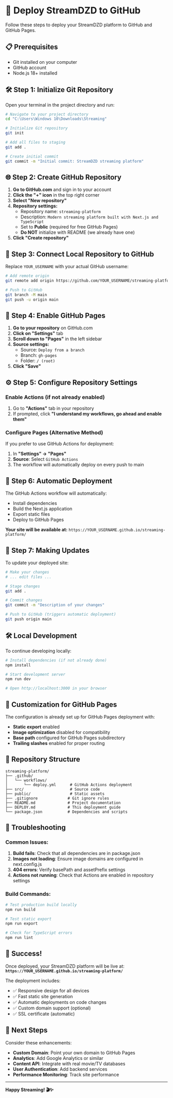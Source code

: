 # 🚀 Deploy StreamDZD to GitHub

Follow these steps to deploy your StreamDZD platform to GitHub and GitHub Pages.

## 📋 Prerequisites

- Git installed on your computer
- GitHub account
- Node.js 18+ installed

## 🛠 Step 1: Initialize Git Repository

Open your terminal in the project directory and run:

```bash
# Navigate to your project directory
cd "C:\Users\Windows 10\Downloads\Streaming"

# Initialize Git repository
git init

# Add all files to staging
git add .

# Create initial commit
git commit -m "Initial commit: StreamDZD streaming platform"
```

## 🌐 Step 2: Create GitHub Repository

1. **Go to GitHub.com** and sign in to your account
2. **Click the "+" icon** in the top right corner
3. **Select "New repository"**
4. **Repository settings:**
   - Repository name: `streaming-platform`
   - Description: `Modern streaming platform built with Next.js and TypeScript`
   - Set to **Public** (required for free GitHub Pages)
   - **Do NOT** initialize with README (we already have one)
5. **Click "Create repository"**

## 🔗 Step 3: Connect Local Repository to GitHub

Replace `YOUR_USERNAME` with your actual GitHub username:

```bash
# Add remote origin
git remote add origin https://github.com/YOUR_USERNAME/streaming-platform.git

# Push to GitHub
git branch -M main
git push -u origin main
```

## 🚀 Step 4: Enable GitHub Pages

1. **Go to your repository** on GitHub.com
2. **Click on "Settings"** tab
3. **Scroll down to "Pages"** in the left sidebar
4. **Source settings:**
   - Source: `Deploy from a branch`
   - Branch: `gh-pages`
   - Folder: `/ (root)`
5. **Click "Save"**

## ⚙️ Step 5: Configure Repository Settings

### Enable Actions (if not already enabled)
1. Go to **"Actions"** tab in your repository
2. If prompted, click **"I understand my workflows, go ahead and enable them"**

### Configure Pages (Alternative Method)
If you prefer to use GitHub Actions for deployment:
1. In **"Settings" → "Pages"**
2. **Source**: Select `GitHub Actions`
3. The workflow will automatically deploy on every push to main

## 🎯 Step 6: Automatic Deployment

The GitHub Actions workflow will automatically:
- Install dependencies
- Build the Next.js application
- Export static files
- Deploy to GitHub Pages

**Your site will be available at:**
`https://YOUR_USERNAME.github.io/streaming-platform/`

## 🔄 Step 7: Making Updates

To update your deployed site:

```bash
# Make your changes
# ... edit files ...

# Stage changes
git add .

# Commit changes
git commit -m "Description of your changes"

# Push to GitHub (triggers automatic deployment)
git push origin main
```

## 🛠 Local Development

To continue developing locally:

```bash
# Install dependencies (if not already done)
npm install

# Start development server
npm run dev

# Open http://localhost:3000 in your browser
```

## 🎨 Customization for GitHub Pages

The configuration is already set up for GitHub Pages deployment with:

- **Static export** enabled
- **Image optimization** disabled for compatibility
- **Base path** configured for GitHub Pages subdirectory
- **Trailing slashes** enabled for proper routing

## 📁 Repository Structure

```
streaming-platform/
├── .github/
│   └── workflows/
│       └── deploy.yml      # GitHub Actions deployment
├── src/                    # Source code
├── public/                 # Static assets
├── .gitignore             # Git ignore rules
├── README.md              # Project documentation
├── DEPLOY.md              # This deployment guide
└── package.json           # Dependencies and scripts
```

## 🐛 Troubleshooting

### Common Issues:

1. **Build fails**: Check that all dependencies are in package.json
2. **Images not loading**: Ensure image domains are configured in next.config.js
3. **404 errors**: Verify basePath and assetPrefix settings
4. **Actions not running**: Check that Actions are enabled in repository settings

### Build Commands:
```bash
# Test production build locally
npm run build

# Test static export
npm run export

# Check for TypeScript errors
npm run lint
```

## 🎉 Success!

Once deployed, your StreamDZD platform will be live at:
**`https://YOUR_USERNAME.github.io/streaming-platform/`**

The deployment includes:
- ✅ Responsive design for all devices
- ✅ Fast static site generation
- ✅ Automatic deployments on code changes
- ✅ Custom domain support (optional)
- ✅ SSL certificate (automatic)

## 🌟 Next Steps

Consider these enhancements:
- **Custom Domain**: Point your own domain to GitHub Pages
- **Analytics**: Add Google Analytics or similar
- **Content API**: Integrate with real movie/TV databases
- **User Authentication**: Add backend services
- **Performance Monitoring**: Track site performance

---

**Happy Streaming! 🎬✨**